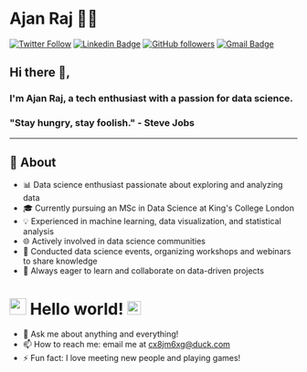 # Ajan Raj 👨‍💻

[![Twitter Follow](https://img.shields.io/twitter/follow/ajanraj25?label=Follow)](https://twitter.com/intent/follow?screen_name=ajanraj25)
[![Linkedin Badge](https://img.shields.io/badge/-ajanraj-blue?style=flat-square&logo=Linkedin&logoColor=white&link=https://www.linkedin.com/in/ajanraj/)](https://www.linkedin.com/in/ajanraj/)
[![GitHub followers](https://img.shields.io/github/followers/ajanraj?label=Follow&style=social)](https://github.com/ajanraj/?tab=follow)
[![Gmail Badge](https://img.shields.io/badge/-contact@ajanraj.com-c14438?style=flat-square&logo=Gmail&logoColor=white&link=mailto:contact@ajanraj.com)](mailto:contact@ajanraj.com)

## Hi there 👋,

### I'm Ajan Raj, a tech enthusiast with a passion for data science.

### "Stay hungry, stay foolish." - Steve Jobs

---

## 🧐 About

- 📊 Data science enthusiast passionate about exploring and analyzing data
- 🎓 Currently pursuing an MSc in Data Science at King's College London
- 💡 Experienced in machine learning, data visualization, and statistical analysis
- 🌐 Actively involved in data science communities
- 🎤 Conducted data science events, organizing workshops and webinars to share knowledge
- 🚀 Always eager to learn and collaborate on data-driven projects

# <img src="https://github.com/TheDudeThatCode/TheDudeThatCode/blob/master/Assets/Hi.gif" width="29px"> Hello world!&nbsp;<img src="https://github.com/TheDudeThatCode/TheDudeThatCode/blob/master/Assets/Earth.gif" width="24px">

- 💬 Ask me about anything and everything!
- 📫 How to reach me: email me at cx8jm6xg@duck.com
- ⚡ Fun fact: I love meeting new people and playing games!

<!--
**ajanraj/ajanraj** is a ✨ _special_ ✨ repository because its `README.md` (this file) appears on your GitHub profile.

🤔

-->
